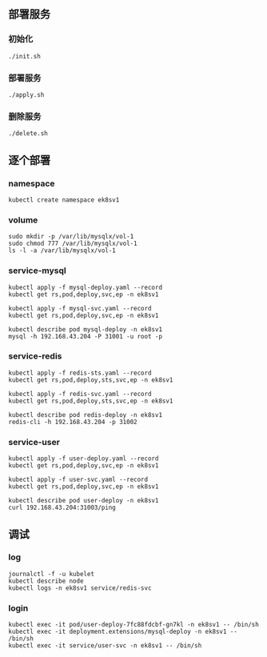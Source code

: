 ## 部署服务

### 初始化
```
./init.sh
```

### 部署服务
```
./apply.sh
```

### 删除服务
```
./delete.sh
```

## 逐个部署

### namespace
```
kubectl create namespace ek8sv1
```

### volume
```
sudo mkdir -p /var/lib/mysqlx/vol-1
sudo chmod 777 /var/lib/mysqlx/vol-1
ls -l -a /var/lib/mysqlx/vol-1
```

### service-mysql
```
kubectl apply -f mysql-deploy.yaml --record
kubectl get rs,pod,deploy,svc,ep -n ek8sv1

kubectl apply -f mysql-svc.yaml --record
kubectl get rs,pod,deploy,svc,ep -n ek8sv1

kubectl describe pod mysql-deploy -n ek8sv1
mysql -h 192.168.43.204 -P 31001 -u root -p
```

### service-redis  
```
kubectl apply -f redis-sts.yaml --record
kubectl get rs,pod,deploy,sts,svc,ep -n ek8sv1

kubectl apply -f redis-svc.yaml --record
kubectl get rs,pod,deploy,sts,svc,ep -n ek8sv1

kubectl describe pod redis-deploy -n ek8sv1
redis-cli -h 192.168.43.204 -p 31002
```

### service-user  
```
kubectl apply -f user-deploy.yaml --record
kubectl get rs,pod,deploy,svc,ep -n ek8sv1

kubectl apply -f user-svc.yaml --record
kubectl get rs,pod,deploy,svc,ep -n ek8sv1

kubectl describe pod user-deploy -n ek8sv1
curl 192.168.43.204:31003/ping
```

## 调试

### log
```
journalctl -f -u kubelet
kubectl describe node
kubectl logs -n ek8sv1 service/redis-svc
```

### login
```
kubectl exec -it pod/user-deploy-7fc88fdcbf-gn7kl -n ek8sv1 -- /bin/sh
kubectl exec -it deployment.extensions/mysql-deploy -n ek8sv1 -- /bin/sh
kubectl exec -it service/user-svc -n ek8sv1 -- /bin/sh
```